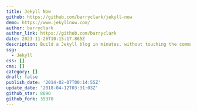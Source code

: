 ```yaml
---
title: Jekyll Now
github: https://github.com/barryclark/jekyll-now
demo: https://www.jekyllnow.com/
author: barryclark
author_link: https://github.com/barryclark
date: 2023-11-26T10:15:17.865Z
description: Build a Jekyll blog in minutes, without touching the command line.
ssg:
  - Jekyll
css: []
cms: []
category: []
draft: false
publish_date: '2014-02-07T00:14:55Z'
update_date: '2018-04-12T03:31:03Z'
github_star: 8090
github_fork: 35370
---
```

